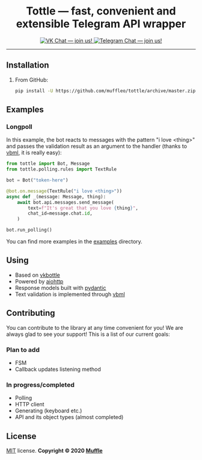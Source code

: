 <h1 align="center">Tottle — fast, convenient and extensible Telegram API wrapper</h1>

<p align="center">
    <a href="https://vk.me/join/AJQ1d3monBgV17SC1lRCtz1j">
        <img src="https://img.shields.io/badge/VK%20Chat-join-blue" alt="VK Chat — join us!">
    </a>
    <a href="https://t.me/joinchat/S_jqPhhhWD9iDODdMeQx3Q">
        <img src="https://img.shields.io/badge/Telegram%20Chat-join-informational" alt="Telegram Chat — join us!">
    </a>
</p>

<hr>


## Installation
1) From GitHub:
    ```sh
   pip install -U https://github.com/muffleo/tottle/archive/master.zip
   ```
   
## Examples
### Longpoll
In this example, the bot reacts to messages with the pattern "i love &lt;thing&gt;" and passes the validation result as an argument to the handler (thanks to [vbml](https://github.com/tesseradecade/vbml), it is really easy):
```python
from tottle import Bot, Message
from tottle.polling.rules import TextRule

bot = Bot("token-here")

@bot.on.message(TextRule("i love <thing>"))
async def _(message: Message, thing):
    await bot.api.messages.send_message(
        text=f"It's great that you love {thing}", 
        chat_id=message.chat.id,
    )

bot.run_polling()
```
You can find more examples in the [examples](./examples) directory.

## Using
 - Based on [vkbottle](https://github.com/timoniq/vkbottle)
 - Powered by [aiohttp](https://github.com/aio-libs/aiohttp)
 - Response models built with [pydantic](https://github.com/samuelcolvin/pydantic)
 - Text validation is implemented through [vbml](https://github.com/tesseradecade/vbml)

## Contributing
You can contribute to the library at any time convenient for you! We are always glad to see your support! This is a list of our current goals:
### Plan to add
- FSM
- Callback updates listening method
### In progress/completed
- Polling
- HTTP client
- Generating (keyboard etc.)
- API and its object types (almost completed)

## License
[MIT](./LICENSE) license. **Copyright © 2020 [Muffle](https://github.com/muffleo)**